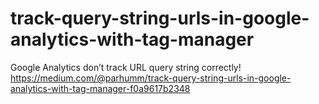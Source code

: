 # track-query-string-urls-in-google-analytics-with-tag-manager
Google Analytics don’t track URL query string correctly! https://medium.com/@parhumm/track-query-string-urls-in-google-analytics-with-tag-manager-f0a9617b2348
